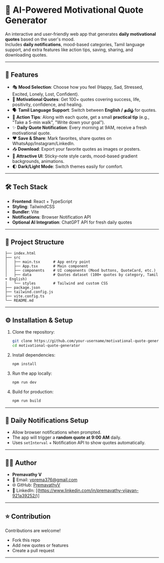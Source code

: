 # 🌟 AI-Powered Motivational Quote Generator

An interactive and user-friendly web app that generates **daily motivational quotes** based on the user's mood.  
Includes **daily notifications**, mood-based categories, Tamil language support, and extra features like action tips, saving, sharing, and downloading quotes. 

---

## 🚀 Features

- 🎭 **Mood Selection**: Choose how you feel (Happy, Sad, Stressed, Excited, Lonely, Lost, Confident).
- 💬 **Motivational Quotes**: Get 100+ quotes covering success, life, positivity, confidence, and healing.  
- 🗣️ **Tamil Language Support**: Switch between **English / தமிழ்** for quotes.  
- 🔖 **Action Tips**: Along with each quote, get a small **practical tip** (e.g., "Take a 5-min walk", "Write down your goal").  
- ✨ **Daily Quote Notification**: Every morning at 9AM, receive a fresh motivational quote.  
- ❤️ **Save & Share**: Mark favorites, share quotes on WhatsApp/Instagram/LinkedIn.  
- 📥 **Download**: Export your favorite quotes as images or posters.  
- 🎨 **Attractive UI**: Sticky-note style cards, mood-based gradient backgrounds, animations.  
- 🌓 **Dark/Light Mode**: Switch themes easily for comfort.  

---

## 🛠️ Tech Stack

- **Frontend**: React + TypeScript  
- **Styling**: TailwindCSS  
- **Bundler**: Vite  
- **Notifications**: Browser Notification API  
- **Optional AI Integration**: ChatGPT API for fresh daily quotes  

---

## 📂 Project Structure

```
├── index.html
├── src
│   ├── main.tsx      # App entry point
│   ├── App.tsx       # Main component
│   ├── components    # UI components (Mood buttons, QuoteCard, etc.)
│   ├── data          # Quotes dataset (100+ quotes by category, Tamil + English)
│   └── styles        # Tailwind and custom CSS
├── package.json
├── tailwind.config.js
├── vite.config.ts
└── README.md
```

---

## ⚙️ Installation & Setup

1. Clone the repository:
   ```bash
   git clone https://github.com/your-username/motivational-quote-generator.git
   cd motivational-quote-generator
   ```

2. Install dependencies:
   ```bash
   npm install
   ```

3. Run the app locally:
   ```bash
   npm run dev
   ```

4. Build for production:
   ```bash
   npm run build
   ```

---

## 🔔 Daily Notifications Setup

- Allow browser notifications when prompted.  
- The app will trigger a **random quote at 9:00 AM** daily.  
- Uses `setInterval` + Notification API to show quotes automatically.  

---



## 👩‍💻 Author

- **Premavathy V**  
- 📧 Email: [vprema376@gmail.com](mailto:vprema376@gmail.com)  
- 🌐 GitHub: [PremavathyV](https://github.com/PremavathyV)  
- 💼 LinkedIn:
 [(https://www.linkedin.com/in/premavathy-vijayan-921a39252/)]

---

## ⭐ Contribution

Contributions are welcome!  
- Fork this repo  
- Add new quotes or features  
- Create a pull request  

---

